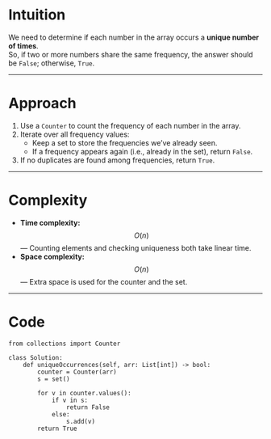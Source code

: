 # Intuition

We need to determine if each number in the array occurs a **unique number of times**.  
So, if two or more numbers share the same frequency, the answer should be `False`; otherwise, `True`.

---

# Approach

1. Use a `Counter` to count the frequency of each number in the array.
2. Iterate over all frequency values:
   - Keep a set to store the frequencies we’ve already seen.
   - If a frequency appears again (i.e., already in the set), return `False`.
3. If no duplicates are found among frequencies, return `True`.

---

# Complexity

- **Time complexity:** $$O(n)$$ — Counting elements and checking uniqueness both take linear time.
- **Space complexity:** $$O(n)$$ — Extra space is used for the counter and the set.

---

# Code

```python3 []
from collections import Counter

class Solution:
    def uniqueOccurrences(self, arr: List[int]) -> bool:
        counter = Counter(arr)
        s = set()

        for v in counter.values():
            if v in s:
                return False
            else:
                s.add(v)
        return True

```
